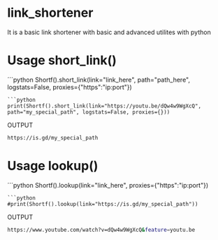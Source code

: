 # link_shortener
It is a basic link shortener with basic and advanced utilites with python
# Usage short_link()
´´´python
Shortf().short_link(link="link_here", path="path_here", logstats=False, proxies={"https":"ip:port"})
```
```python
print(Shortf().short_link(link="https://youtu.be/dQw4w9WgXcQ", path="my_special_path", logstats=False, proxies={}))
```
OUTPUT
```bash
https://is.gd/my_special_path
```
# Usage lookup()
´´´python
Shortf().lookup(link="link_here", proxies={"https":"ip:port"})
```
```python
#print(Shortf().lookup(link="https://is.gd/my_special_path"))
```
OUTPUT
```bash
https://www.youtube.com/watch?v=dQw4w9WgXcQ&feature=youtu.be
```
